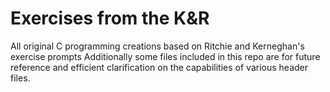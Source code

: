# Exercises from the K&R
All original C programming creations based on Ritchie and Kerneghan's exercise prompts
Additionally some files included in this repo are for future reference and efficient clarification on the capabilities of various header files.
